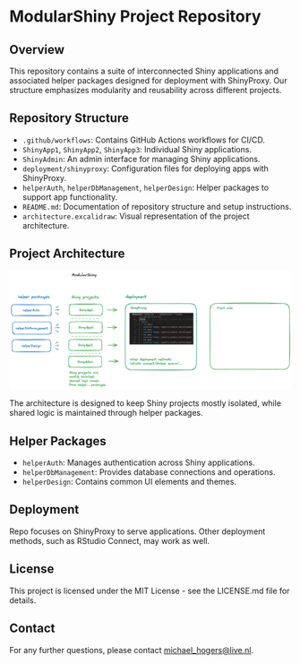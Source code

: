 # ModularShiny Project Repository

## Overview
This repository contains a suite of interconnected Shiny applications and associated helper packages designed for deployment with ShinyProxy. Our structure emphasizes modularity and reusability across different projects.

## Repository Structure
- `.github/workflows`: Contains GitHub Actions workflows for CI/CD.
- `ShinyApp1`, `ShinyApp2`, `ShinyApp3`: Individual Shiny applications.
- `ShinyAdmin`: An admin interface for managing Shiny applications.
- `deployment/shinyproxy`: Configuration files for deploying apps with ShinyProxy.
- `helperAuth`, `helperDbManagement`, `helperDesign`: Helper packages to support app functionality.
- `README.md`: Documentation of repository structure and setup instructions.
- `architecture.excalidraw`: Visual representation of the project architecture.

## Project Architecture
![Modular Shiny Architecture](docs/diagrams/architecture.png)

The architecture is designed to keep Shiny projects mostly isolated, while shared logic is maintained through helper packages.

## Helper Packages
- `helperAuth`: Manages authentication across Shiny applications.
- `helperDbManagement`: Provides database connections and operations.
- `helperDesign`: Contains common UI elements and themes.

## Deployment
Repo focuses on ShinyProxy to serve applications. Other deployment methods, such as RStudio Connect, may work as well.

## License
This project is licensed under the MIT License - see the LICENSE.md file for details.

##  Contact
For any further questions, please contact michael_hogers@live.nl.